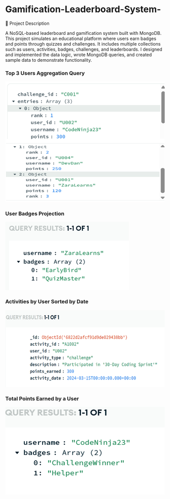 # Gamification-Leaderboard-System-
📄 Project Description 

A NoSQL-based leaderboard and gamification system built with MongoDB. This project simulates an educational platform where users earn badges and points through quizzes and challenges.
It includes multiple collections such as users, activities, badges, challenges, and leaderboards. I designed and implemented the data logic, wrote MongoDB queries, and created sample data to demonstrate functionality.

### Top 3 Users Aggregation Query
![Top 3 Users Aggregation Query](https://github.com/Nouria99/Gamification-Leaderboard-System-/blob/main/top3.png?raw=true)
### User Badges Projection
![User Badges](https://raw.githubusercontent.com/Nouria99/Gamification-Leaderboard-System-/4bbd5021d521a4a14858edf1ed660dd2f643710b/image.png?raw=true)
### Activities by User Sorted by Date  
![User Activities](https://github.com/Nouria99/Gamification-Leaderboard-System-/blob/main/activities.png?raw=true)
### Total Points Earned by a User  
![User Points](https://github.com/Nouria99/Gamification-Leaderboard-System-/blob/main/users.png?raw=true)


